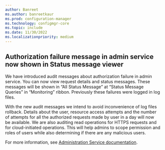 ```yaml
---
author: Banreet
ms.author: banreetkaur
ms.prod: configuration-manager
ms.technology: configmgr-core
ms.topic: include
ms.date: 11/30/2022
ms.localizationpriority: medium
---
```


## <a name="bkmk_"></a> Authorization failure message in admin service now shown in Status message viewer

<!--13022894-->

We have introduced audit messages about authorization failure in admin service. You can now view request details and status messages. These messages will be shown in “All Status Message” at “Status Message Queries” in “Monitoring” ribbon. Previously these failures were logged in log files. 

With the new audit messages we intend to avoid inconvenience of log files rollback. Details about the user, resource access attempts and the number of attempts for all the authorized requests made by user in a day will now be available. We are also auditing read operations for HTTPS requests and for cloud-initiated operations. This will help admins to scope permission and roles of users while also determining if there are any malicious users.

For more information, see [Administration Service documentation](../../../../../develop/adminservice/overview.md).
